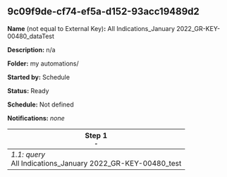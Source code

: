 ## 9c09f9de-cf74-ef5a-d152-93acc19489d2

**Name** (not equal to External Key)**:** All Indications_January 2022_GR-KEY-00480_dataTest

**Description:** n/a

**Folder:** my automations/

**Started by:** Schedule

**Status:** Ready

**Schedule:** Not defined

**Notifications:** _none_


| Step 1<br>_<small>-</small>_ |
| --- |
| _1.1: query_<br>All Indications_January 2022_GR-KEY-00480_test |
